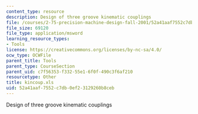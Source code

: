 ```yaml
---
content_type: resource
description: Design of three groove kinematic couplings
file: /courses/2-75-precision-machine-design-fall-2001/52a41aaf7552c7db0ef23129260b8ceb_kincoup.xls
file_size: 69120
file_type: application/msword
learning_resource_types:
- Tools
license: https://creativecommons.org/licenses/by-nc-sa/4.0/
ocw_type: OCWFile
parent_title: Tools
parent_type: CourseSection
parent_uid: c7f56353-f332-55e1-6f0f-490c3f6af210
resourcetype: Other
title: kincoup.xls
uid: 52a41aaf-7552-c7db-0ef2-3129260b8ceb
---
```

Design of three groove kinematic couplings